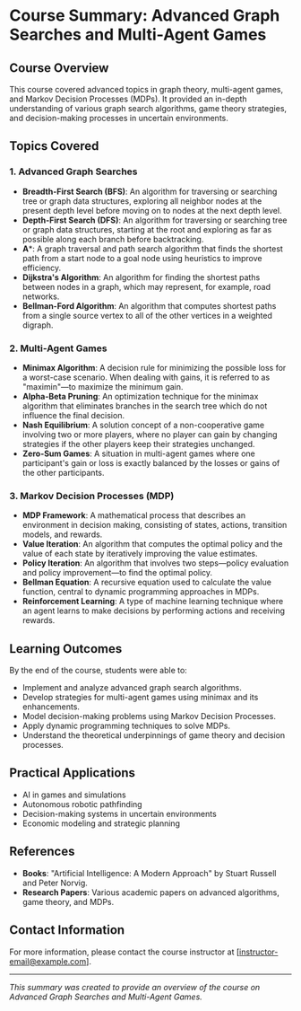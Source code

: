 # Course Summary: Advanced Graph Searches and Multi-Agent Games

## Course Overview
This course covered advanced topics in graph theory, multi-agent games, and Markov Decision Processes (MDPs). It provided an in-depth understanding of various graph search algorithms, game theory strategies, and decision-making processes in uncertain environments.

## Topics Covered

### 1. Advanced Graph Searches
- **Breadth-First Search (BFS)**: An algorithm for traversing or searching tree or graph data structures, exploring all neighbor nodes at the present depth level before moving on to nodes at the next depth level.
- **Depth-First Search (DFS)**: An algorithm for traversing or searching tree or graph data structures, starting at the root and exploring as far as possible along each branch before backtracking.
- **A***: A graph traversal and path search algorithm that finds the shortest path from a start node to a goal node using heuristics to improve efficiency.
- **Dijkstra's Algorithm**: An algorithm for finding the shortest paths between nodes in a graph, which may represent, for example, road networks.
- **Bellman-Ford Algorithm**: An algorithm that computes shortest paths from a single source vertex to all of the other vertices in a weighted digraph.

### 2. Multi-Agent Games
- **Minimax Algorithm**: A decision rule for minimizing the possible loss for a worst-case scenario. When dealing with gains, it is referred to as "maximin"—to maximize the minimum gain.
- **Alpha-Beta Pruning**: An optimization technique for the minimax algorithm that eliminates branches in the search tree which do not influence the final decision.
- **Nash Equilibrium**: A solution concept of a non-cooperative game involving two or more players, where no player can gain by changing strategies if the other players keep their strategies unchanged.
- **Zero-Sum Games**: A situation in multi-agent games where one participant's gain or loss is exactly balanced by the losses or gains of the other participants.

### 3. Markov Decision Processes (MDP)
- **MDP Framework**: A mathematical process that describes an environment in decision making, consisting of states, actions, transition models, and rewards.
- **Value Iteration**: An algorithm that computes the optimal policy and the value of each state by iteratively improving the value estimates.
- **Policy Iteration**: An algorithm that involves two steps—policy evaluation and policy improvement—to find the optimal policy.
- **Bellman Equation**: A recursive equation used to calculate the value function, central to dynamic programming approaches in MDPs.
- **Reinforcement Learning**: A type of machine learning technique where an agent learns to make decisions by performing actions and receiving rewards.

## Learning Outcomes
By the end of the course, students were able to:
- Implement and analyze advanced graph search algorithms.
- Develop strategies for multi-agent games using minimax and its enhancements.
- Model decision-making problems using Markov Decision Processes.
- Apply dynamic programming techniques to solve MDPs.
- Understand the theoretical underpinnings of game theory and decision processes.

## Practical Applications
- AI in games and simulations
- Autonomous robotic pathfinding
- Decision-making systems in uncertain environments
- Economic modeling and strategic planning

## References
- **Books**: "Artificial Intelligence: A Modern Approach" by Stuart Russell and Peter Norvig.
- **Research Papers**: Various academic papers on advanced algorithms, game theory, and MDPs.

## Contact Information
For more information, please contact the course instructor at [instructor-email@example.com].

---

_This summary was created to provide an overview of the course on Advanced Graph Searches and Multi-Agent Games._
